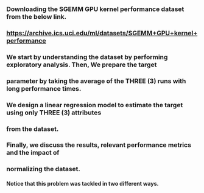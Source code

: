 ### Downloading the SGEMM GPU kernel performance dataset from the below link.
### https://archive.ics.uci.edu/ml/datasets/SGEMM+GPU+kernel+performance

### We start by understanding the dataset by performing exploratory analysis. Then, We prepare the target
### parameter by taking the average of the THREE (3) runs with long performance times.

### We design a linear regression model to estimate the target using only THREE (3) attributes
### from the dataset. 

### Finally, we discuss the results, relevant performance metrics and the impact of
### normalizing the dataset.


#### Notice that this problem was tackled in two different ways.